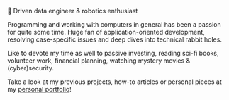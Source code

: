 🦾 Driven data engineer & robotics enthusiast

Programming and working with computers in general has been a passion for quite some time. Huge fan of application-oriented development, resolving case-specific issues and deep dives into technical rabbit holes. 

Like to devote my time as well to passive investing, reading sci-fi books, volunteer work, financial planning, watching mystery movies & (cyber)security.

Take a look at my previous projects, how-to articles or personal pieces at my [personal portfolio](https://kobethuwis.com)!

